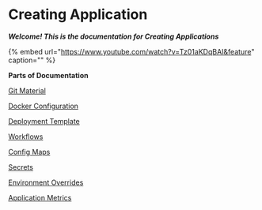 # Creating Application

_**Welcome! This is the documentation for Creating Applications**_

{% embed url="https://www.youtube.com/watch?v=Tz01aKDqBAI&feature" caption="" %}

**Parts of Documentation**

[Git Material](git-material.md)

[Docker Configuration](docker-build-configuration.md)

[Deployment Template](deployment-template.md)

[Workflows](workflow/)

[Config Maps](config-maps.md)

[Secrets](secrets.md)

[Environment Overrides](environment-overrides.md)

[Application Metrics](app-metrics.md)

